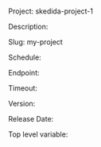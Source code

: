 # 

Project: skedida-project-1

Description: 

Slug: my-project

Schedule: 

Endpoint: 

Timeout: 

Version: 

Release Date: 

Top level variable: 

